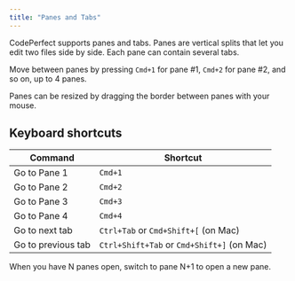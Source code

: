 ```yaml
---
title: "Panes and Tabs"
---
```


CodePerfect supports panes and tabs. Panes are vertical splits that let you edit
two files side by side. Each pane can contain several tabs.

Move between panes by pressing `Cmd+1` for pane #1, `Cmd+2` for pane #2, and so on, up to 4 panes.

Panes can be resized by dragging the border between panes with your mouse.

## Keyboard shortcuts

| Command            | Shortcut                                   |
| ------------------ | ------------------------------------------ |
| Go to Pane 1       | `Cmd+1`                                    |
| Go to Pane 2       | `Cmd+2`                                    |
| Go to Pane 3       | `Cmd+3`                                    |
| Go to Pane 4       | `Cmd+4`                                    |
| Go to next tab     | `Ctrl+Tab` or `Cmd+Shift+[` (on Mac)       |
| Go to previous tab | `Ctrl+Shift+Tab` or `Cmd+Shift+]` (on Mac) |

When you have N panes open, switch to pane N+1 to open a new pane.
